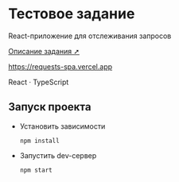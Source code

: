 # Тестовое задание
React-приложение для отслеживания запросов

[Описание задания ➚](assets/task.png "Описание задания")

https://requests-spa.vercel.app

React · TypeScript

## Запуск проекта

- Установить зависимости
  ```shell
  npm install
  ```
- Запустить dev-сервер
  ```shell
  npm start
  ```
